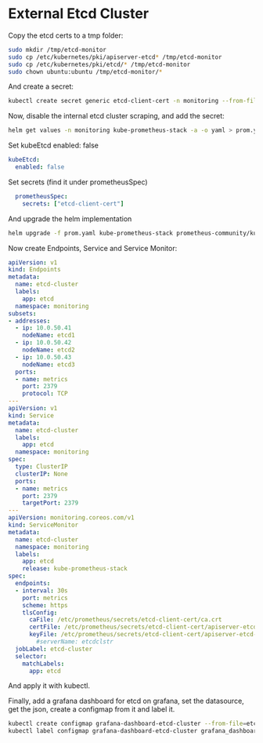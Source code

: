 # External Etcd Cluster

Copy the etcd certs to a tmp folder:

```bash
sudo mkdir /tmp/etcd-monitor
sudo cp /etc/kubernetes/pki/apiserver-etcd* /tmp/etcd-monitor
sudo cp /etc/kubernetes/pki/etcd/* /tmp/etcd-monitor
sudo chown ubuntu:ubuntu /tmp/etcd-monitor/*
```

And create a secret:

```bash
kubectl create secret generic etcd-client-cert -n monitoring --from-file=/tmp/etcd-monitor/ca.crt --from-file=/tmp/etcd-monitor/apiserver-etcd-client.crt --from-file=/tmp/etcd-monitor/apiserver-etcd-client.key
```

Now, disable the internal etcd cluster scraping, and add the secret:

```bash
helm get values -n monitoring kube-prometheus-stack -a -o yaml > prom.yaml
```

Set kubeEtcd enabled: false

```yaml
kubeEtcd:
  enabled: false
```

Set secrets (find it under prometheusSpec)

```yaml
  prometheusSpec:
    secrets: ["etcd-client-cert"]
```

And upgrade the helm implementation

```bash
helm upgrade -f prom.yaml kube-prometheus-stack prometheus-community/kube-prometheus-stack -n monitoring
```

Now create Endpoints, Service and Service Monitor:

```yaml
apiVersion: v1
kind: Endpoints
metadata:
  name: etcd-cluster
  labels:
    app: etcd
  namespace: monitoring
subsets:
- addresses:
  - ip: 10.0.50.41
    nodeName: etcd1
  - ip: 10.0.50.42
    nodeName: etcd2
  - ip: 10.0.50.43
    nodeName: etcd3
  ports:
  - name: metrics
    port: 2379
    protocol: TCP
---
apiVersion: v1
kind: Service
metadata:
  name: etcd-cluster
  labels:
    app: etcd
  namespace: monitoring
spec:
  type: ClusterIP
  clusterIP: None
  ports:
  - name: metrics
    port: 2379
    targetPort: 2379
---
apiVersion: monitoring.coreos.com/v1
kind: ServiceMonitor
metadata:
  name: etcd-cluster
  namespace: monitoring
  labels:
    app: etcd
    release: kube-prometheus-stack
spec:
  endpoints:
  - interval: 30s
    port: metrics
    scheme: https
    tlsConfig:
      caFile: /etc/prometheus/secrets/etcd-client-cert/ca.crt
      certFile: /etc/prometheus/secrets/etcd-client-cert/apiserver-etcd-client.crt
      keyFile: /etc/prometheus/secrets/etcd-client-cert/apiserver-etcd-client.key
        #serverName: etcdclstr
  jobLabel: etcd-cluster
  selector:
    matchLabels:
      app: etcd
```

And apply it with kubectl.

Finally, add a grafana dashboard for etcd on grafana, set the datasource, get the json, create a configmap from it and label it.

```bash
kubectl create configmap grafana-dashboard-etcd-cluster --from-file=etcd-cluster.json
kubectl label configmap grafana-dashboard-etcd-cluster grafana_dashboard="1"
```
